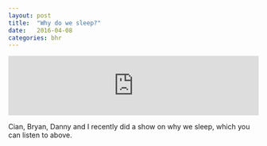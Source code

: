 ```yaml
---
layout: post
title:  "Why do we sleep?"
date:   2016-04-08
categories: bhr
---
```


<iframe width="100%" height="120" src="https://www.mixcloud.com/widget/iframe/?feed=https%3A%2F%2Fwww.mixcloud.com%2Fucc_bhr%2Fwhy-do-you-sleep-bryan-cian-danny-and-mark%2F&hide_cover=1&light=1" frameborder="0"></iframe>

Cian, Bryan, Danny and I recently did a show on why we sleep, which you can listen to above.
